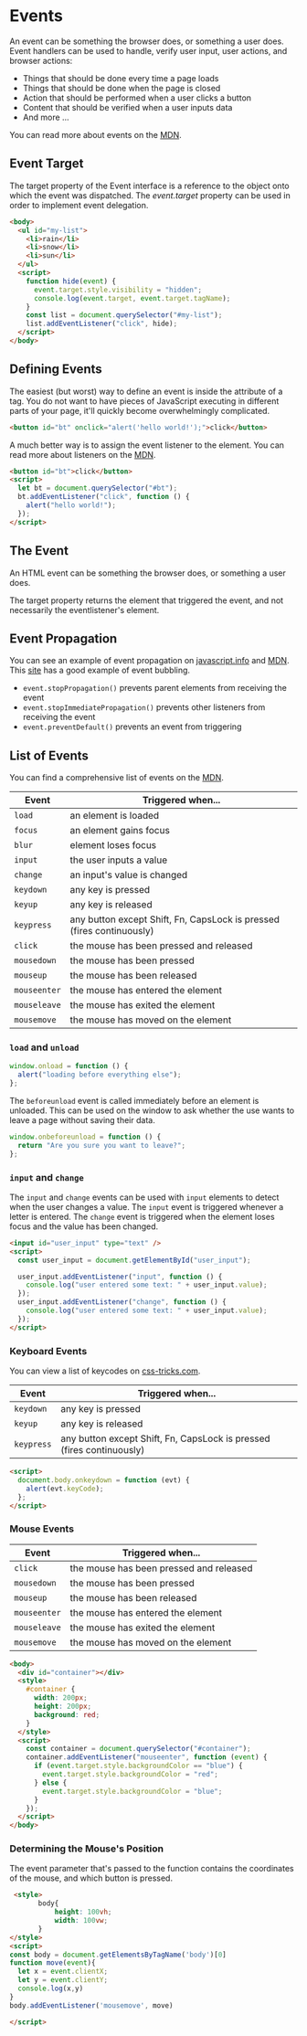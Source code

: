 # Events

An event can be something the browser does, or something a user does. Event handlers can be used to handle, verify user input, user actions, and browser actions:

- Things that should be done every time a page loads
- Things that should be done when the page is closed
- Action that should be performed when a user clicks a button
- Content that should be verified when a user inputs data
- And more ...

You can read more about events on the [MDN](https://developer.mozilla.org/en-US/docs/Web/Events).

## Event Target

The target property of the Event interface is a reference to the object onto which the event was dispatched. The _event.target_ property can be used in order to implement event delegation.

```html
<body>
  <ul id="my-list">
    <li>rain</li>
    <li>snow</li>
    <li>sun</li>
  </ul>
  <script>
    function hide(event) {
      event.target.style.visibility = "hidden";
      console.log(event.target, event.target.tagName);
    }
    const list = document.querySelector("#my-list");
    list.addEventListener("click", hide);
  </script>
</body>
```

## Defining Events

The easiest (but worst) way to define an event is inside the attribute of a tag. You do not want to have pieces of JavaScript executing in different parts of your page, it'll quickly become overwhelmingly complicated.

```html
<button id="bt" onclick="alert('hello world!');">click</button>
```

A much better way is to assign the event listener to the element. You can read more about listeners on the [MDN](https://developer.mozilla.org/en-US/docs/Web/API/EventTarget/addEventListener).

```html
<button id="bt">click</button>
<script>
  let bt = document.querySelector("#bt");
  bt.addEventListener("click", function () {
    alert("hello world!");
  });
</script>
```

## The Event

An HTML event can be something the browser does, or something a user does.

The target property returns the element that triggered the event, and not necessarily the eventlistener's element.

## Event Propagation

You can see an example of event propagation on [javascript.info](https://javascript.info/bubbling-and-capturing) and [MDN](https://developer.mozilla.org/en-US/docs/Web/API/Document_Object_Model/Examples#Example_5:_Event_Propagation). This [site](https://javascript.info/bubbling-and-capturing) has a good example of event bubbling.

- `event.stopPropagation()` prevents parent elements from receiving the event
- `event.stopImmediatePropagation()` prevents other listeners from receiving the event
- `event.preventDefault()` prevents an event from triggering

## List of Events

You can find a comprehensive list of events on the [MDN](https://developer.mozilla.org/en-US/docs/Web/Events).

| Event        | Triggered when...                                                     |
| ------------ | --------------------------------------------------------------------- |
| `load`       | an element is loaded                                                  |
| `focus`      | an element gains focus                                                |
| `blur `      | element loses focus                                                   |
| `input`      | the user inputs a value                                               |
| `change`     | an input's value is changed                                           |
| `keydown`    | any key is pressed                                                    |
| `keyup`      | any key is released                                                   |
| `keypress`   | any button except Shift, Fn, CapsLock is pressed (fires continuously) |
| `click`      | the mouse has been pressed and released                               |
| `mousedown`  | the mouse has been pressed                                            |
| `mouseup`    | the mouse has been released                                           |
| `mouseenter` | the mouse has entered the element                                     |
| `mouseleave` | the mouse has exited the element                                      |
| `mousemove`  | the mouse has moved on the element                                    |

### `load` and `unload`

```javascript
window.onload = function () {
  alert("loading before everything else");
};
```

The `beforeunload` event is called immediately before an element is unloaded. This can be used on the window to ask whether the use wants to leave a page without saving their data.

```javascript
window.onbeforeunload = function () {
  return "Are you sure you want to leave?";
};
```

### `input` and `change`

The `input` and `change` events can be used with `input` elements to detect when the user changes a value. The `input` event is triggered whenever a letter is entered. The `change` event is triggered when the element loses focus and the value has been changed.

```html
<input id="user_input" type="text" />
<script>
  const user_input = document.getElementById("user_input");

  user_input.addEventListener("input", function () {
    console.log("user entered some text: " + user_input.value);
  });
  user_input.addEventListener("change", function () {
    console.log("user entered some text: " + user_input.value);
  });
</script>
```

### Keyboard Events

You can view a list of keycodes on [css-tricks.com](https://css-tricks.com/snippets/javascript/javascript-keycodes/).

| Event      | Triggered when...                                                     |
| ---------- | --------------------------------------------------------------------- |
| `keydown`  | any key is pressed                                                    |
| `keyup`    | any key is released                                                   |
| `keypress` | any button except Shift, Fn, CapsLock is pressed (fires continuously) |

```html
<script>
  document.body.onkeydown = function (evt) {
    alert(evt.keyCode);
  };
</script>
```

### Mouse Events

| Event        | Triggered when...                       |
| ------------ | --------------------------------------- |
| `click`      | the mouse has been pressed and released |
| `mousedown`  | the mouse has been pressed              |
| `mouseup`    | the mouse has been released             |
| `mouseenter` | the mouse has entered the element       |
| `mouseleave` | the mouse has exited the element        |
| `mousemove`  | the mouse has moved on the element      |

```html
<body>
  <div id="container"></div>
  <style>
    #container {
      width: 200px;
      height: 200px;
      background: red;
    }
  </style>
  <script>
    const container = document.querySelector("#container");
    container.addEventListener("mouseenter", function (event) {
      if (event.target.style.backgroundColor == "blue") {
        event.target.style.backgroundColor = "red";
      } else {
        event.target.style.backgroundColor = "blue";
      }
    });
  </script>
</body>
```

### Determining the Mouse's Position

The event parameter that's passed to the function contains the coordinates of the mouse, and which button is pressed.

```html
 <style>
       body{
           height: 100vh;
           width: 100vw;
       }
</style>
<script>
const body = document.getElementsByTagName('body')[0]
function move(event){
  let x = event.clientX;
  let y = event.clientY;
  console.log(x,y)
}
body.addEventListener('mousemove', move)

</script>
```